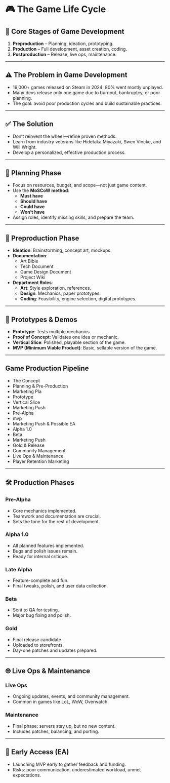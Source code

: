 <link rel="stylesheet" href="../style.css">

# 🎮 The Game Life Cycle

## 📌 Core Stages of Game Development
1. **Preproduction** – Planning, ideation, prototyping.
2. **Production** – Full development, asset creation, coding.
3. **Postproduction** – Release, live ops, maintenance.

---

## ⚠️ The Problem in Game Development
- 19,000+ games released on Steam in 2024; 80% went mostly unplayed.
- Many devs release only one game due to burnout, bankruptcy, or poor planning.
- The goal: avoid poor production cycles and build sustainable practices.

---

## ✅ The Solution
- Don’t reinvent the wheel—refine proven methods.
- Learn from industry veterans like Hidetaka Miyazaki, Swen Vincke, and Will Wright.
- Develop a personalized, effective production process.

---

## 🧠 Planning Phase
- Focus on resources, budget, and scope—not just game content.
- Use the **MoSCoW method**:
  - **Must have**
  - **Should have**
  - **Could have**
  - **Won’t have**
- Assign roles, identify missing skills, and prepare the team.

---

## 🧪 Preproduction Phase
- **Ideation**: Brainstorming, concept art, mockups.
- **Documentation**:
  - Art Bible
  - Tech Document
  - Game Design Document
  - Project Wiki
- **Department Roles**:
  - **Art**: Style exploration, references.
  - **Design**: Mechanics, paper prototypes.
  - **Coding**: Feasibility, engine selection, digital prototypes.

---

## 🧩 Prototypes & Demos
- **Prototype**: Tests multiple mechanics.
- **Proof of Concept**: Validates one idea or mechanic.
- **Vertical Slice**: Polished, playable section of the game.
- **MVP (Minimum Viable Product)**: Basic, sellable version of the game.

---

## Game Production Pipeline

- The Concept
- Planning & Pre-Production
- Marketing Pla
- Prototype
- Vertical Slice
- Marketing Push
- Pre-Alpha
- mvp
- Marketing Push & Possible EA
- Alpha 1.0
- Beta
- Marketing Push
- Gold & Release
- Community Management
- Live Ops & Maintenance
- Player Retention Marketing

---

## 🛠️ Production Phases

### **Pre-Alpha**
- Core mechanics implemented.
- Teamwork and documentation are crucial.
- Sets the tone for the rest of development.

### **Alpha 1.0**
- All planned features implemented.
- Bugs and polish issues remain.
- Ready for internal critique.

### **Late Alpha**
- Feature-complete and fun.
- Final tweaks, polish, and user data collection.

### **Beta**
- Sent to QA for testing.
- Major bug fixing and polish.

### **Gold**
- Final release candidate.
- Uploaded to storefronts.
- Day-one patches and updates prepared.

---

## 🌐 Live Ops & Maintenance

### **Live Ops**
- Ongoing updates, events, and community management.
- Common in games like LoL, WoW, Overwatch.

### **Maintenance**
- Final phase: servers stay up, but no new content.
- Includes patches, balancing, and porting.

---

## 🧪 Early Access (EA)
- Launching MVP early to gather feedback and funding.
- Risks: poor communication, underestimated workload, unmet expectations.
